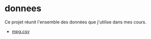 # donnees

Ce projet réunit l'ensemble des données que j'utilise dans mes cours.

- [mpg.csv](mpg.csv)
